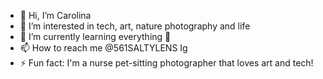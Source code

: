 - 👋 Hi, I’m Carolina 
- 👀 I’m interested in tech, art, nature photography and life 
- 🌱 I’m currently learning everything 🤣
- 📫 How to reach me @561SALTYLENS Ig
- ⚡ Fun fact: I'm a nurse pet-sitting photographer that loves art and tech!

<!---
SaltyLens561 is a 🔥 special art/ pets repository because its `README.md` (this file) appears on your GitHub profile.
You can click the Preview link to take a look at your changes.
--->

